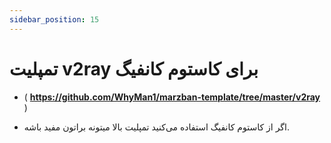 ```yaml
---
sidebar_position: 15
---
```


# تمپلیت v2ray برای کاستوم کانفیگ

- ( **https://github.com/WhyMan1/marzban-template/tree/master/v2ray** )

- اگر از کاستوم کانفیگ استفاده می‌کنید تمپلیت بالا میتونه براتون مفید باشه.